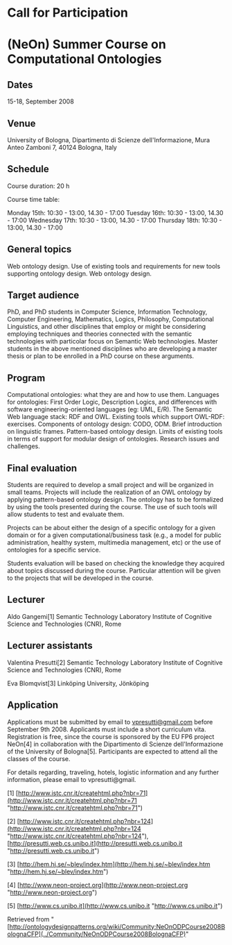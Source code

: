 #   Call for Participation


#   (NeOn) Summer Course on Computational Ontologies


##   Dates


15-18, September 2008



##   Venue


University of Bologna, Dipartimento di Scienze
dell'Informazione, Mura Anteo Zamboni 7, 40124 Bologna, Italy



##   Schedule


Course duration: 20 h


Course time table:


Monday 15th: 10:30 - 13:00, 14.30 - 17:00
Tuesday 16th: 10:30 - 13:00, 14.30 - 17:00
Wednesday 17th: 10:30 - 13:00, 14.30 - 17:00
Thursday 18th: 10:30 - 13:00, 14.30 - 17:00



##   General topics


Web ontology design. Use of existing tools and requirements for new
tools supporting ontology design. Web ontology design.



##   Target audience


PhD, and PhD students in Computer Science, Information Technology, Computer
Engineering, Mathematics, Logics, Philosophy, Computational
Linguistics, and other disciplines that employ or might be considering
employing techniques and theories connected with the semantic
technologies with particolar focus on Semantic Web technologies.
Master students in the above mentioned disciplines who are developing
a master thesis or plan to be enrolled in a PhD course on these
arguments.



##   Program


Computational ontologies: what they are and how to use them. Languages
for ontologies: First Order Logic, Description Logics, and differences
with software engineering-oriented languages (eg: UML, E/R). The
Semantic Web language stack: RDF and OWL. Existing tools which support
OWL-RDF: exercises. Components of ontology design: CODO, ODM. Brief
introduction on linguistic frames. Pattern-based ontology design.
Limits of existing tools in terms of support for modular design of
ontologies. Research issues and challenges.



##   Final evaluation


Students are required to develop a small project and will be organized
in small teams. Projects will include the realization of an OWL
ontology by applying pattern-based ontology design. The ontology has
to be formalized by using the tools presented during the course. The
use of such tools will allow students to test and evaluate them.


Projects can be about either the design of a specific ontology for a
given domain or for a given computational/business task (e.g., a model
for public administration, healthy system, multimedia management, etc)
or the use of ontologies for a specific service.


Students evaluation will be based on checking the knowledge they
acquired about topics discussed during the course. Particular
attention will be given to the projects that will be developed in the
course.



##   Lecturer


Aldo Gangemi[1]
Semantic Technology Laboratory
Institute of Cognitive Science and Technologies (CNR), Rome



##   Lecturer assistants


Valentina Presutti[2]
Semantic Technology Laboratory
Institute of Cognitive Science and Technologies (CNR), Rome


Eva Blomqvist[3]
Linköping University, Jönköping



##   Application


Applications must be submitted by email to vpresutti@gmail.com before
September 9th 2008. Applicants must include a short curriculum vita.
Registration is free, since the course is sponsored by the EU FP6
project NeOn[4] in collaboration with the Dipartimento di Scienze
dell'Informazione of the University of Bologna[5]. Participants are
expected to attend all the classes of the course.


For details regarding, traveling, hotels, logistic information and any
further information, please email to vpresutti@gmail.


[1] [http://www.istc.cnr.it/createhtml.php?nbr=71](http://www.istc.cnr.it/createhtml.php?nbr=71 "http://www.istc.cnr.it/createhtml.php?nbr=71")


[2] [http://www.istc.cnr.it/createhtml.php?nbr=124](http://www.istc.cnr.it/createhtml.php?nbr=124 "http://www.istc.cnr.it/createhtml.php?nbr=124"),
[http://presutti.web.cs.unibo.it](http://presutti.web.cs.unibo.it "http://presutti.web.cs.unibo.it")


[3] [http://hem.hj.se/~blev/index.htm](http://hem.hj.se/~blev/index.htm "http://hem.hj.se/~blev/index.htm")


[4] [http://www.neon-project.org](http://www.neon-project.org "http://www.neon-project.org")


[5] [http://www.cs.unibo.it](http://www.cs.unibo.it "http://www.cs.unibo.it")





Retrieved from "[http://ontologydesignpatterns.org/wiki/Community:NeOnODPCourse2008BolognaCFP](../Community/NeOnODPCourse2008BolognaCFP)"